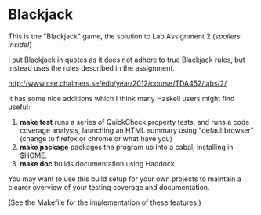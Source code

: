 Blackjack
=========

This is the "Blackjack" game, the solution to Lab Assignment 2 (*spoilers
inside!*)

I put Blackjack in quotes as it does not adhere to true Blackjack rules, but
instead uses the rules described in the assignment.

http://www.cse.chalmers.se/edu/year/2012/course/TDA452/labs/2/

It has some nice additions which I think many Haskell users might find useful:

1. **make test** runs a series of QuickCheck property tests, and runs a code
   coverage analysis, launching an HTML summary using "defaultbrowser" (change
   to firefox or chrome or what have you)
2. **make package** packages the program up into a cabal, installing in $HOME.
3. **make doc** builds documentation using Haddock

You may want to use this build setup for your own projects to maintain a
clearer overview of your testing coverage and documentation.

(See the Makefile for the implementation of these features.)
